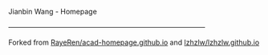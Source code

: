 Jianbin Wang - Homepage

————————————————————————————

Forked from [RayeRen/acad-homepage.github.io](https://github.com/RayeRen/acad-homepage.github.io) and [lzhzlw/lzhzlw.github.io](https://github.com/lzhzlw)
